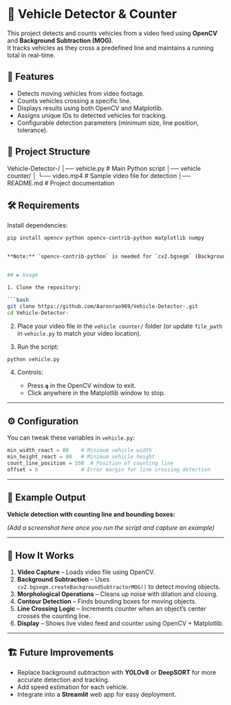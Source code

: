 # 🚗 Vehicle Detector & Counter

This project detects and counts vehicles from a video feed using **OpenCV** and **Background Subtraction (MOG)**.  
It tracks vehicles as they cross a predefined line and maintains a running total in real-time.


## 📌 Features
- Detects moving vehicles from video footage.
- Counts vehicles crossing a specific line.
- Displays results using both OpenCV and Matplotlib.
- Assigns unique IDs to detected vehicles for tracking.
- Configurable detection parameters (minimum size, line position, tolerance).

## 📂 Project Structure


Vehicle-Detector-/
│── vehicle.py          # Main Python script
│── vehicle counter/
│   └── video.mp4        # Sample video file for detection
│── README.md            # Project documentation


## 🛠️ Requirements
Install dependencies:
```bash
pip install opencv-python opencv-contrib-python matplotlib numpy


**Note:** `opencv-contrib-python` is needed for `cv2.bgsegm` (BackgroundSubtractorMOG).


## ▶️ Usage

1. Clone the repository:

```bash
git clone https://github.com/Aaronrao989/Vehicle-Detector-.git
cd Vehicle-Detector-
```

2. Place your video file in the `vehicle counter/` folder
   (or update `file_path` in `vehicle.py` to match your video location).

3. Run the script:

```bash
python vehicle.py
```

4. Controls:

   * Press **`q`** in the OpenCV window to exit.
   * Click anywhere in the Matplotlib window to stop.

---

## ⚙️ Configuration

You can tweak these variables in `vehicle.py`:

```python
min_width_react = 80    # Minimum vehicle width
min_height_react = 80   # Minimum vehicle height
count_line_position = 550  # Position of counting line
offset = 6              # Error margin for line crossing detection
```

---

## 📸 Example Output

**Vehicle detection with counting line and bounding boxes:**

*(Add a screenshot here once you run the script and capture an example)*

---

## 📖 How It Works

1. **Video Capture** – Loads video file using OpenCV.
2. **Background Subtraction** – Uses `cv2.bgsegm.createBackgroundSubtractorMOG()` to detect moving objects.
3. **Morphological Operations** – Cleans up noise with dilation and closing.
4. **Contour Detection** – Finds bounding boxes for moving objects.
5. **Line Crossing Logic** – Increments counter when an object’s center crosses the counting line.
6. **Display** – Shows live video feed and counter using OpenCV + Matplotlib.

---

## 🏗️ Future Improvements

* Replace background subtraction with **YOLOv8** or **DeepSORT** for more accurate detection and tracking.
* Add speed estimation for each vehicle.
* Integrate into a **Streamlit** web app for easy deployment.
